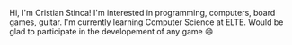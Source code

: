 Hi, I'm Cristian Stinca!
I'm interested in programming, computers, board games, guitar.
I'm currently learning Computer Science at ELTE.
Would be glad to participate in the developement of any game 😄
